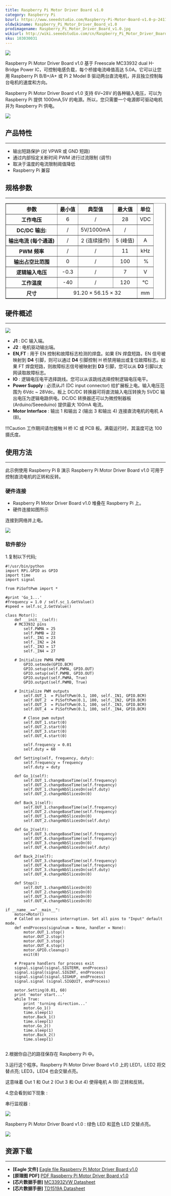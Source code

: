 ```yaml
---
title: Raspberry Pi Motor Driver Board v1.0
category: Raspberry Pi
bzurl: https://www.seeedstudio.com/Raspberry-Pi-Motor-Board-v1.0-p-2411.html
oldwikiname: Raspberry_Pi_Motor_Driver_Board_v1.0
prodimagename: Raspberry_Pi_Motor_Driver_Board_v1.0.jpg
wikiurl: http://wiki.seeedstudio.com/cn/Raspberry_Pi_Motor_Driver_Board_v1_0
sku: 103030031
---
```


![](https://raw.githubusercontent.com/SeeedDocument/Raspberry_Pi_Motor_Driver_Board_v1.0/master/img/Raspberry_Pi_Motor_Board_v1.0.jpg)

Raspberry Pi Motor Driver Board v1.0 基于 Freescale MC33932 dual H-Bridge Power IC，可控制电感负载，每个桥接电流峰值高达 5.0A。它可以让您用 Raspberry Pi B/B+/A+ 或 Pi 2 Model B 驱动两台直流电机，并且独立控制每台电机的速度和方向。

Raspberry Pi Motor Driver Board v1.0 支持 6V~28V 的各种输入电压，可以为 Raspberry Pi 提供 1000mA,5V 的电源。所以，您只需要一个电源即可驱动电机并为 Raspberry Pi 供电。

[![](https://github.com/SeeedDocument/wiki_chinese/raw/master/docs/images/click_to_buy.PNG)](https://item.taobao.com/item.htm?spm=a1z38n.10677092.0.0.11891debNA69TQ&id=531757335299)

## 产品特性
--------

-   输出短路保护 (对 VPWR 或 GND 短路)
-   通过内部恒定关断时间 PWM 进行过流限制 (调节)
-   取决于温度的电流限制阈值降低
-   Raspberry Pi 兼容

## 规格参数
--------------

<table border="1" cellspacing="0" width="800">
<tr>
<th scope="col">
参数
</th>
<th scope="col">
最小值
</th>
<th scope="col">
典型值
</th>
<th scope="col">
最大值
</th>
<th scope="col">
单位
</th>
</tr>
<tr align="center">
<th scope="row">
工作电压
</th>
<td>
6
</td>
<td>
/
</td>
<td>
28
</td>
<td>
VDC
</td>
</tr>
<tr align="center">
<th scope="row">
DC/DC 输出:
</th>
<td>
/
</td>
<td>
5V/1000mA
</td>
<td>
/
</td>
<td>
</td>
</tr>
<tr align="center">
<th scope="row">
输出电流 (每个通道)
</th>
<td>
/
</td>
<td>
2 (连续操作)
</td>
<td>
5 (峰值)
</td>
<td>
A
</td>
</tr>
<tr align="center">
<th scope="row">
PWM 频率
</th>
<td>
/
</td>
<td>
/
</td>
<td>
11
</td>
<td>
kHz
</td>
</tr>
<tr align="center">
<th scope="row">
输出占空比范围
</th>
<td>
0
</td>
<td>
/
</td>
<td>
100
</td>
<td>
 %
</td>
</tr>
<tr align="center">
<th scope="row">
逻辑输入电压
</th>
<td>
-0.3
</td>
<td>
/
</td>
<td>
7
</td>
<td>
V
</td>
</tr>
<tr align="center">
<th scope="row">
工作温度
</th>
<td>
-40
</td>
<td>
/
</td>
<td>
120
</td>
<td>
℃
</td>
</tr>
<tr align="center">
<th scope="row">
尺寸
</th>
<td colspan="3">
91.20 × 56.15 × 32
</td>
<td>
mm
</td>
</tr>
</table>

## 硬件概述
-----------------

![](https://raw.githubusercontent.com/SeeedDocument/Raspberry_Pi_Motor_Driver_Board_v1.0/master/img/Raspberry_Pi_Motor_Board_v1.0_p3.jpg)

-   **J1** : DC 输入端。
-   **J2** : 电机驱动输出端。
-   **EN,FT** : 用于 EN 控制和故障标志检测的焊盘。如果 EN 焊盘短路，EN 信号被映射到 **D4** 引脚，则可以通过 **D4** 引脚控制 H 桥禁用输出或复位故障标志。如果 FT 焊盘短路，则故障标志信号被映射到 **D3** 引脚，您可以从 **D3** 引脚以太网读取故障标志。
-   **IO** : 逻辑电压电平选择跳线。您可以从该跳线选择控制逻辑电压电平。
-   **Power Supply** : 必须从J1 (DC input connector) 给扩展板上电。输入电压范围为 6Vdc ~ 28Vdc。板上 DC/DC 转换器可将直流输入电压转换为 5VDC 输出电压为逻辑电路供电。DC/DC 转换器还可以为微控制器板 (Arduino/Seeeduino) 提供最大 100mA 电流。
-   **Motor Interface** : 输出 1 和输出 2 (输出 3 和输出 4) 连接直流电机的电机 A (B)。

!!!Caution
    工作期间请勿接触 H 桥 IC 或 PCB 板。满载运行时，其温度可达 100 摄氏度。

##  使用方法
-----

此示例使用 Raspberry Pi B 演示 Raspberry Pi Motor Driver Board v1.0 可用于控制直流电机的正转和反转。

### 硬件连接

- Raspberry Pi Motor Driver Board v1.0 堆叠在 Raspberry Pi 上。
- 硬件连接如图所示

连接到网络并上电。

![](https://raw.githubusercontent.com/SeeedDocument/Raspberry_Pi_Motor_Driver_Board_v1.0/master/img/Raspberry_Pi_Motor_Board_v1.0_p6.jpg)

### 软件部分

1.复制以下代码;

```
#!/usr/bin/python
import RPi.GPIO as GPIO
import time
import signal   

from PiSoftPwm import *

#print 'Go_1...'
#frequency = 1.0 / self.sc_1.GetValue()
#speed = self.sc_2.GetValue()

class Motor():
    def __init__(self):
    # MC33932 pins
        self.PWMA = 25  
        self.PWMB = 22
        self._IN1 = 23  
        self._IN2 = 24
        self._IN3 = 17
        self._IN4 = 27

    # Initialize PWMA PWMB
        GPIO.setmode(GPIO.BCM)
        GPIO.setup(self.PWMA, GPIO.OUT)
        GPIO.setup(self.PWMB, GPIO.OUT)
        GPIO.output(self.PWMA, True)
        GPIO.output(self.PWMB, True)

    # Initialize PWM outputs
        self.OUT_1  = PiSoftPwm(0.1, 100, self._IN1, GPIO.BCM)
        self.OUT_2  = PiSoftPwm(0.1, 100, self._IN2, GPIO.BCM)
        self.OUT_3  = PiSoftPwm(0.1, 100, self._IN3, GPIO.BCM)
        self.OUT_4  = PiSoftPwm(0.1, 100, self._IN4, GPIO.BCM)

        # Close pwm output
        self.OUT_1.start(0)
        self.OUT_2.start(0)
        self.OUT_3.start(0)
        self.OUT_4.start(0)

        self.frequency = 0.01
        self.duty = 60

    def Setting(self, frequency, duty):
        self.frequency = frequency
        self.duty = duty

    def Go_1(self):
        self.OUT_1.changeBaseTime(self.frequency)
        self.OUT_2.changeBaseTime(self.frequency)
        self.OUT_1.changeNbSlicesOn(self.duty)
        self.OUT_2.changeNbSlicesOn(0)

    def Back_1(self):
        self.OUT_1.changeBaseTime(self.frequency)
        self.OUT_2.changeBaseTime(self.frequency)
        self.OUT_1.changeNbSlicesOn(0)
        self.OUT_2.changeNbSlicesOn(self.duty)

    def Go_2(self):
        self.OUT_3.changeBaseTime(self.frequency)
        self.OUT_4.changeBaseTime(self.frequency)
        self.OUT_3.changeNbSlicesOn(0)
        self.OUT_4.changeNbSlicesOn(self.duty)

    def Back_2(self):
        self.OUT_3.changeBaseTime(self.frequency)
        self.OUT_4.changeBaseTime(self.frequency)
        self.OUT_3.changeNbSlicesOn(self.duty)
        self.OUT_4.changeNbSlicesOn(0)

    def Stop():
        self.OUT_1.changeNbSlicesOn(0)
        self.OUT_2.changeNbSlicesOn(0)
        self.OUT_3.changeNbSlicesOn(0)
        self.OUT_4.changeNbSlicesOn(0)

if __name__=="__main__":
    motor=Motor()
    # Called on process interruption. Set all pins to "Input" default mode.
    def endProcess(signalnum = None, handler = None):
        motor.OUT_1.stop()
        motor.OUT_2.stop()
        motor.OUT_3.stop()
        motor.OUT_4.stop()
        motor.GPIO.cleanup()
        exit(0)

    # Prepare handlers for process exit
    signal.signal(signal.SIGTERM, endProcess)
    signal.signal(signal.SIGINT, endProcess)
    signal.signal(signal.SIGHUP, endProcess)
    signal.signal (signal.SIGQUIT, endProcess)

    motor.Setting(0.01, 60)
    print 'motor start...'
    while True:
        print 'turning direction...'
        motor.Go_1()
        time.sleep(1)
        motor.Back_1()
        time.sleep(1)
        motor.Go_2()
        time.sleep(1)
        motor.Back_2()
        time.sleep(1)
    
```

2.根据你自己的路径保存在 Raspberry Pi 中。

3.运行这个程序。Raspberry Pi Motor Driver Board v1.0 上的 LED1，LED2 将交替点亮; LED3，LED4 也会交替点亮。

这意味着 Out 1 和 Out 2 (Out 3 和 Out 4) 使得电机 A (B) 正转和反转。

4.您会看到如下现象 :

串行监视器 :

![](https://raw.githubusercontent.com/SeeedDocument/Raspberry_Pi_Motor_Driver_Board_v1.0/master/img/Raspberry_Pi_Motor_Board_v1.0_p4.jpg)

Raspberry Pi Motor Driver Board v1.0 :
绿色 LED 和蓝色 LED 交替点亮。

![](https://raw.githubusercontent.com/SeeedDocument/Raspberry_Pi_Motor_Driver_Board_v1.0/master/img/Raspberry_Pi_Motor_Board_v1.0_p5.jpg)

## 资源下载
---------

-   **[Eagle 文件]** [Eagle file Raspberry Pi Motor Driver Board v1.0](https://raw.githubusercontent.com/SeeedDocument/Raspberry_Pi_Motor_Driver_Board_v1.0/master/res/Raspberry_Pi_Motor_Driver_Board_v1.0_sch_pcb_20150119.zip)
-   **[原理图 PDF]** [PDF Raspberry Pi Motor Driver Board v1.0](https://raw.githubusercontent.com/SeeedDocument/Raspberry_Pi_Motor_Driver_Board_v1.0/master/res/Raspberry_Pi_Motor_Driver_Board_v1.0.pdf)
-   **[芯片数据手册]** [MC33932VW Datasheet](https://raw.githubusercontent.com/SeeedDocument/Raspberry_Pi_Motor_Driver_Board_v1.0/master/res/MC33932VW.pdf)
-   **[芯片数据手册]** [TD1519A Datasheet](https://raw.githubusercontent.com/SeeedDocument/Raspberry_Pi_Motor_Driver_Board_v1.0/master/res/TD1519A.pdf)


<!-- This Markdown file was created from http://www.seeedstudio.com/wiki/Raspberry_Pi_Motor_Driver_Board_v1.0 -->
